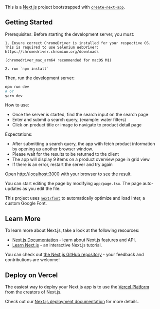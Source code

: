 This is a [Next.js](https://nextjs.org/) project bootstrapped with [`create-next-app`](https://github.com/vercel/next.js/tree/canary/packages/create-next-app).

## Getting Started

Prerequisites:
Before starting the development server, you must:

```
1. Ensure correct ChromeDriver is installed for your respective OS.
This is required to use Selenium WebDriver:
https://chromedriver.chromium.org/downloads

(chromedriver_mac_arm64 recommended for macOS M1)

2. run `npm install`
```

Then, run the development server:

```bash
npm run dev
# or
yarn dev
```

How to use:
- Once the server is started, find the search input on the search page
- Enter and submit a search query, (example: water filters)
- Click on product title or image to navigate to product detail page

Expectations:
- After submitting a search query, the app with fetch product information by opening up another browser window.
- Please wait for the results to be returned to the client
- The app will display 9 items on a product overview page in grid view
- If there is an error, restart the server and try again



Open [http://localhost:3000](http://localhost:3000) with your browser to see the result.

You can start editing the page by modifying `app/page.tsx`. The page auto-updates as you edit the file.

This project uses [`next/font`](https://nextjs.org/docs/basic-features/font-optimization) to automatically optimize and load Inter, a custom Google Font.

## Learn More

To learn more about Next.js, take a look at the following resources:

- [Next.js Documentation](https://nextjs.org/docs) - learn about Next.js features and API.
- [Learn Next.js](https://nextjs.org/learn) - an interactive Next.js tutorial.

You can check out [the Next.js GitHub repository](https://github.com/vercel/next.js/) - your feedback and contributions are welcome!

## Deploy on Vercel

The easiest way to deploy your Next.js app is to use the [Vercel Platform](https://vercel.com/new?utm_medium=default-template&filter=next.js&utm_source=create-next-app&utm_campaign=create-next-app-readme) from the creators of Next.js.

Check out our [Next.js deployment documentation](https://nextjs.org/docs/deployment) for more details.

